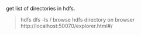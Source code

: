 get list of directories in hdfs. 
> hdfs dfs -ls /
browse hdfs directory on browser
> http://localhost:50070/explorer.html#/
